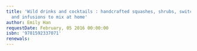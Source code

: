 ```yaml
---
title: 'Wild drinks and cocktails : handcrafted squashes, shrubs, switchels, tonics,
  and infusions to mix at home'
author: Emily Han
requestDate: February, 05 2016 00:00:00
isbn: '9781592337071'
renewals: 
---
```



